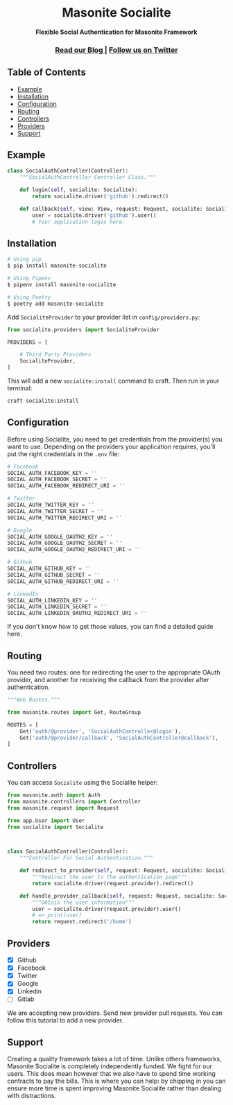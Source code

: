 <h1 align="center">Masonite Socialite</h1>

<div align="center">
  <strong>Flexible Social Authentication for Masonite Framework</strong>
</div>

<div align="center">
  <h3>
    <a href="https://www.hellomasonite.com/">
      Read our Blog
    </a>
    <span> | </span>
    <a href="https://twitter.com/HelloMasonite">
      Follow us on Twitter
    </a>
  </h3>
</div>

## Table of Contents
- [Example](#example)
- [Installation](#installation)
- [Configuration](#configuration)
- [Routing](#routing)
- [Controllers](#controllers)
- [Providers](#providers)
- [Support](#support)

## Example
```python
class SocialAuthController(Controller):
    """SocialAuthController Controller Class."""

    def login(self, socialite: Socialite):
        return socialite.driver('github').redirect()

    def callback(self, view: View, request: Request, socialite: Socialite):
        user = socialite.driver('github').user()
        # Your application logic here.
```

## Installation

```sh
# Using pip
$ pip install masonite-socialite

# Using Pipenv
$ pipenv install masonite-socialite

# Using Poetry
$ poetry add masonite-socialite
```

Add `SocialiteProvider` to your provider list in `config/providers.py`:

```python
from socialite.providers import SocialiteProvider

PROVIDERS = [

    # Third Party Providers
    SocialiteProvider,
]
```

This will add a new `socialite:install` command to craft. Then run in your terminal:

```bash
craft socialite:install
```

## Configuration

Before using Socialite, you need to get credentials from the provider(s) you want to use. Depending on the providers your application requires, you'll put the right credentials in the `.env` file:

```python
# Facebook
SOCIAL_AUTH_FACEBOOK_KEY = ''
SOCIAL_AUTH_FACEBOOK_SECRET = ''
SOCIAL_AUTH_FACEBOOK_REDIRECT_URI = ''

# Twitter
SOCIAL_AUTH_TWITTER_KEY = ''
SOCIAL_AUTH_TWITTER_SECRET = ''
SOCIAL_AUTH_TWITTER_REDIRECT_URI = ''

# Google
SOCIAL_AUTH_GOOGLE_OAUTH2_KEY = ''
SOCIAL_AUTH_GOOGLE_OAUTH2_SECRET = ''
SOCIAL_AUTH_GOOGLE_OAUTH2_REDIRECT_URI = ''

# Github
SOCIAL_AUTH_GITHUB_KEY = ''
SOCIAL_AUTH_GITHUB_SECRET = ''
SOCIAL_AUTH_GITHUB_REDIRECT_URI = ''

# LinkedIn
SOCIAL_AUTH_LINKEDIN_KEY = ''
SOCIAL_AUTH_LINKEDIN_SECRET = ''
SOCIAL_AUTH_LINKEDIN_OAUTH2_REDIRECT_URI = ''
```

If you don't know how to get those values, you can find a detailed guide here.

## Routing

You need two routes: one for redirecting the user to the appropriate OAuth provider, and another for receiving the callback from the provider after authentication.

```python
"""Web Routes."""

from masonite.routes import Get, RouteGroup

ROUTES = [
    Get('auth/@provider', 'SocialAuthController@login'),
    Get('auth/@provider/callback', 'SocialAuthController@callback'),
]
```

## Controllers

You can access `Socialite` using the Socialite helper:

```python
from masonite.auth import Auth
from masonite.controllers import Controller
from masonite.request import Request

from app.User import User
from socialite import Socialite



class SocialAuthController(Controller):
    """Controller For Social Authentication."""

    def redirect_to_provider(self, request: Request, socialite: Socialite):
        """Redirect the user to the authentication page"""
        return socialite.driver(request.provider).redirect()

    def handle_provider_callback(self, request: Request, socialite: Socialite, auth: Auth):
        """Obtain the user information"""
        user = socialite.driver(request.provider).user()
        # => print(user)
        return request.redirect('/home')

```

## Providers

- [x] Github
- [x] Facebook
- [x] Twitter
- [x] Google
- [x] Linkedin
- [ ] Gitlab

We are accepting new providers. Send new provider pull requests. You can follow this tutorial to add a new provider.

## Support
Creating a quality framework takes a lot of time. Unlike others frameworks,
Masonite Socialite is completely independently funded. We fight for our users. This does mean
however that we also have to spend time working contracts to pay the bills.
This is where you can help: by chipping in you can ensure more time is spent
improving Masonite Socialite rather than dealing with distractions.
